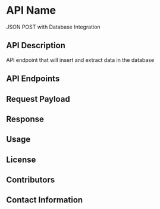 # API Name
JSON POST with Database Integration

## API Description
API endpoint that will insert and extract data in the database

## API Endpoints

## Request Payload

## Response

## Usage

## License

## Contributors

## Contact Information
